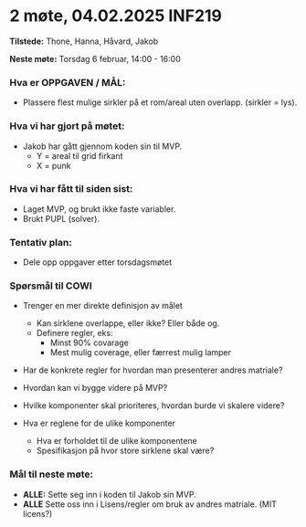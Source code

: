 #  2 møte, 04.02.2025 INF219
**Tilstede:** Thone, Hanna, Håvard, Jakob

**Neste møte:** Torsdag 6 februar, 14:00 - 16:00


### Hva er OPPGAVEN / MÅL:
* Plassere flest mulige sirkler på et rom/areal uten overlapp. (sirkler = lys).


### Hva vi har gjort på møtet:
* Jakob har gått gjennom koden sin til MVP.
    - Y = areal til grid firkant
    - X = punk

### Hva vi har fått til siden sist:
* Laget MVP, og brukt ikke faste variabler.
* Brukt PUPL (solver). 

### Tentativ plan:
* Dele opp oppgaver etter torsdagsmøtet

### Spørsmål til COWI
* Trenger en mer direkte definisjon av målet
    - Kan sirklene overlappe, eller ikke? Eller både og.
    - Definere regler, eks:
        - Minst 90% covarage
        - Mest mulig coverage, eller færrest mulig lamper
        
* Har de konkrete regler for hvordan man presenterer andres matriale?
* Hvordan kan vi bygge videre på MVP?
* Hvilke komponenter skal prioriteres, hvordan burde vi skalere videre?
* Hva er reglene for de ulike komponenter
    - Hva er forholdet til de ulike komponentene
    - Spesifikasjon på hvor store sirklene skal være?


### Mål til neste møte:
* **ALLE:** Sette seg inn i koden til Jakob sin MVP.  
* **ALLE** Sette oss inn i Lisens/regler om bruk av andres matriale. (MIT licens?)



